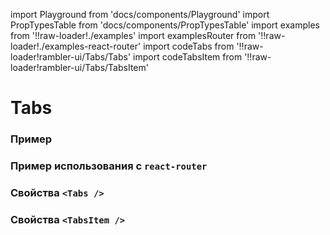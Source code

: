 import Playground from 'docs/components/Playground'
import PropTypesTable from 'docs/components/PropTypesTable'
import examples from '!!raw-loader!./examples'
import examplesRouter from '!!raw-loader!./examples-react-router'
import codeTabs from '!!raw-loader!rambler-ui/Tabs/Tabs'
import codeTabsItem from '!!raw-loader!rambler-ui/Tabs/TabsItem'

# Tabs

### Пример
<Playground code={examples} />

### Пример использования с `react-router`
<Playground code={examplesRouter} canEdit={false} showPreview={false} />

### Свойства `<Tabs />`
<PropTypesTable code={codeTabs} />

### Свойства `<TabsItem />`
<PropTypesTable code={codeTabsItem} />
